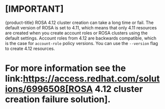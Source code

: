 [IMPORTANT]
====
{product-title} ROSA 4.12 cluster creation can take a long time or fail. The default version of ROSA is set to 4.11, which means that only 4.11 resources are created when you create account roles or ROSA clusters using the default settings. Account roles from 4.12 are backwards compatible, which is the case for `account-role` policy versions. You can use the `--version` flag to create 4.12 resources.

For more information see the link:https://access.redhat.com/solutions/6996508[ROSA 4.12 cluster creation failure solution].
====